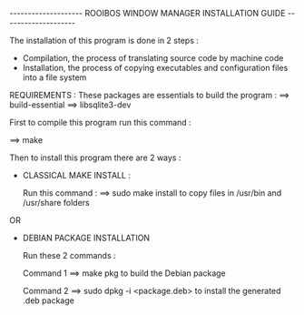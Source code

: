 -------------------- ROOIBOS WINDOW MANAGER INSTALLATION GUIDE --------------------

The installation of this program is done in 2 steps :
- Compilation, the process of translating source code by machine code
- Installation, the process of copying executables and configuration files into a file system

REQUIREMENTS :
These packages are essentials to build the program :
==> build-essential
==> libsqlite3-dev

First to compile this program run this command :

==> make

Then to install this program there are 2 ways :

- CLASSICAL MAKE INSTALL :

	Run this command :
	==> sudo make install
	to copy files in /usr/bin and /usr/share folders

OR

- DEBIAN PACKAGE INSTALLATION

	Run these 2 commands :

	Command 1
	==> make pkg
	to build the Debian package

	Command 2
	==> sudo dpkg -i <package.deb>
	to install the generated .deb package
